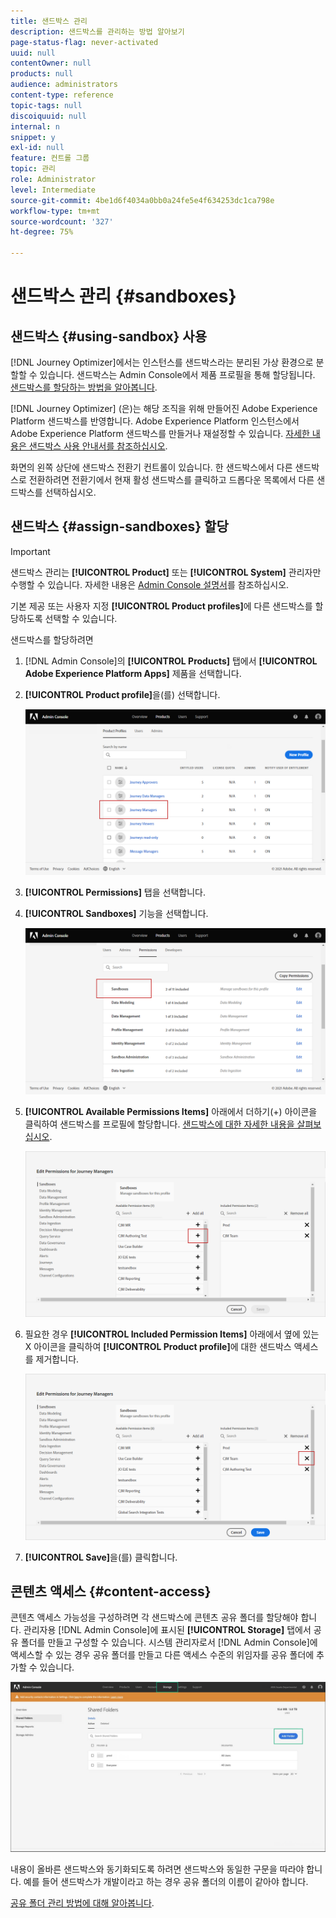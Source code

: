 ```yaml
---
title: 샌드박스 관리
description: 샌드박스를 관리하는 방법 알아보기
page-status-flag: never-activated
uuid: null
contentOwner: null
products: null
audience: administrators
content-type: reference
topic-tags: null
discoiquuid: null
internal: n
snippet: y
exl-id: null
feature: 컨트롤 그룹
topic: 관리
role: Administrator
level: Intermediate
source-git-commit: 4be1d6f4034a0bb0a24fe5e4f634253dc1ca798e
workflow-type: tm+mt
source-wordcount: '327'
ht-degree: 75%

---
```


# 샌드박스 관리 {#sandboxes}

## 샌드박스 {#using-sandbox} 사용

[!DNL Journey Optimizer]에서는 인스턴스를 샌드박스라는 분리된 가상 환경으로 분할할 수 있습니다.
샌드박스는 Admin Console에서 제품 프로필을 통해 할당됩니다. [샌드박스를 할당하는 방법을 알아봅니다](permissions.md#create-product-profile).

[!DNL Journey Optimizer] (은)는 해당 조직을 위해 만들어진 Adobe Experience Platform 샌드박스를 반영합니다.
Adobe Experience Platform 인스턴스에서 Adobe Experience Platform 샌드박스를 만들거나 재설정할 수 있습니다. [자세한 내용은 샌드박스 사용 안내서를 참조하십시오](https://experienceleague.adobe.com/docs/experience-platform/sandbox/ui/user-guide.html?lang=ko).

화면의 왼쪽 상단에 샌드박스 전환기 컨트롤이 있습니다. 한 샌드박스에서 다른 샌드박스로 전환하려면 전환기에서 현재 활성 샌드박스를 클릭하고 드롭다운 목록에서 다른 샌드박스를 선택하십시오.

## 샌드박스 {#assign-sandboxes} 할당

>[!IMPORTANT]
>
> 샌드박스 관리는 **[!UICONTROL Product]** 또는 **[!UICONTROL System]** 관리자만 수행할 수 있습니다. 자세한 내용은 [Admin Console 설명서](https://helpx.adobe.com/enterprise/admin-guide.html/enterprise/using/admin-roles.ug.html)를 참조하십시오.

기본 제공 또는 사용자 지정 **[!UICONTROL Product profiles]**&#x200B;에 다른 샌드박스를 할당하도록 선택할 수 있습니다.

샌드박스를 할당하려면

1. [!DNL Admin Console]의 **[!UICONTROL Products]** 탭에서 **[!UICONTROL Adobe Experience Platform Apps]** 제품을 선택합니다.

1. **[!UICONTROL Product profile]**&#x200B;을(를) 선택합니다. 

   ![](../assets/sandbox_1.png)

1. **[!UICONTROL Permissions]** 탭을 선택합니다. 

1. **[!UICONTROL Sandboxes]** 기능을 선택합니다.

   ![](../assets/sandbox_2.png)

1. **[!UICONTROL Available Permissions Items]** 아래에서 더하기(+) 아이콘을 클릭하여 샌드박스를 프로필에 할당합니다. [샌드박스에 대한 자세한 내용을 살펴보십시오](https://experienceleague.adobe.com/docs/experience-platform/sandbox/home.html?lang=ko).

   ![](../assets/sandbox_3.png)

1. 필요한 경우 **[!UICONTROL Included Permission Items]** 아래에서 옆에 있는 X 아이콘을 클릭하여 **[!UICONTROL Product profile]**&#x200B;에 대한 샌드박스 액세스를 제거합니다.

   ![](../assets/sandbox_4.png)

1. **[!UICONTROL Save]**&#x200B;을(를) 클릭합니다.

## 콘텐츠 액세스 {#content-access}

콘텐츠 액세스 가능성을 구성하려면 각 샌드박스에 콘텐츠 공유 폴더를 할당해야 합니다. 관리자용 [!DNL Admin Console]에 표시된 **[!UICONTROL Storage]** 탭에서 공유 폴더를 만들고 구성할 수 있습니다. 시스템 관리자로서 [!DNL Admin Console]에 액세스할 수 있는 경우 공유 폴더를 만들고 다른 액세스 수준의 위임자를 공유 폴더에 추가할 수 있습니다.

![](../assets/do-not-localize/content_access.png)

내용이 올바른 샌드박스와 동기화되도록 하려면 샌드박스와 동일한 구문을 따라야 합니다. 예를 들어 샌드박스가 개발이라고 하는 경우 공유 폴더의 이름이 같아야 합니다.

[공유 폴더 관리 방법에 대해 알아봅니다](https://helpx.adobe.com/enterprise/admin-guide.html/enterprise/using/manage-adobe-storage.ug.html).
